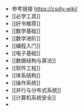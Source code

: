 - 参考链接 https://csdiy.wiki/
- [[必学工具]]
- [[好书推荐]]
- [[数学基础]]
- [[数学进阶]]
- [[编程入门]]
- [[电子基础]]
- [[数据结构与算法]]
- [[软件工程]]
- [[体系结构]]
- [[操作系统]]
- [[并行与分布式系统]]
- [[计算机系统安全]]
-